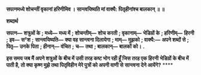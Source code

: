 **सपत्नमध्ये शोचन्तीं वृकानां हरिणीमिव ।** **सान्त्वयिष्यति मां वाक्यै: पितृहीनांश्च बालकान् ॥ ॥** 

**शब्दार्थ** 

**सपत्न—** **शत्रुओं के** **; मध्ये—** **मध्य में** **; शोचन्तीम्—** **शोच करती** **; वृकानाम्—** **भेडिय़ों के** **; हरिणीम्—** **हिरनी** **; इव—** **स²श** **;** **सान्त्वयिष्यति—** **क्या वह सान्त्वना दिलायेगा** **; माम्—** **मुझको** **; वाक्यै:—** **अपने शब्दों से** **; पितृ—** **उनके पिता** **; हीनान्—** **वंचित** **;** **च—** **तथा** **; बालकान्—** **बालकों को।** **.** 

**इस समय जब मैं अपने शत्रुओं के बीच में उसी तरह कष्ट भोग रही हूँ जिस तरह एक हिरनी** **भेडिय़ों के बीच में पाती है, तो क्या कृष्ण मुझे तथा पितृविहीन मेरे पुत्रों को अपनी वाणी से** **सान्त्वना देने आयेंगे?** **** 